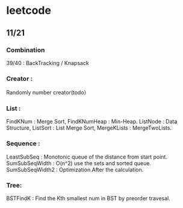 # leetcode
## 11/21
### Combination 
39/40 : BackTracking / Knapsack
### Creator : 
Randomly number creator(todo）
### List : 
FindKNum : Merge Sort, FindKNumHeap : Min-Heap.
ListNode : Data Structure, ListSort : List Merge Sort, MergeKLists : MergeTwoLists.
### Sequence :
LeastSubSeq : Monotonic queue of the distance from start point.
SumSubSeqWidth : O(n^2) use the sets and sorted queue.
SumSubSeqWidth2 : Optimization.After the calculation.
### Tree:
BSTFindK : Find the Kth smallest num in BST by preorder travesal.
